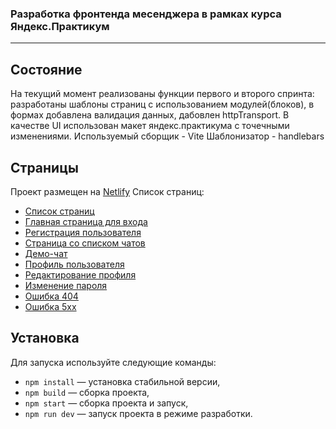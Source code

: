 ### Разработка фронтенда месенджера в рамках курса Яндекс.Практикум

---

## Состояние

На текущий момент реализованы функции первого и второго спринта: разработаны шаблоны страниц с использованием модулей(блоков), в формах добавлена валидация данных, дабовлен httpTrаnsport. В качестве UI использован макет яндекс.практикума с точечными изменениями.
Используемый сборщик - Vite
Шаблонизатор - handlebars

## Страницы

Проект размещен на [Netlify](https://tonykkk-messenger.netlify.app)
Список страниц:

- [Список страниц](https://tonykkk-messenger.netlify.app/)
- [Главная страница для входа](https://tonykkk-messenger.netlify.app/login)
- [Регистрация пользователя](https://tonykkk-messenger.netlify.app/registration)
- [Страница со списком чатов](https://tonykkk-messenger.netlify.appchats)
- [Демо-чат](https://tonykkk-messenger.netlify.app/chatAnton)
- [Профиль пользователя](https://tonykkk-messenger.netlify.app/profile)
- [Редактирование профиля](https://tonykkk-messenger.netlify.app/profileEdit)
- [Изменение пароля](https://tonykkk-messenger.netlify.app/passwordChange)
- [Ошибка 404](https://tonykkk-messenger.netlify.app/error404)
- [Ошибка 5хх](https://tonykkk-messenger.netlify.app/error500)

## Установка

Для запуска используйте следующие команды:

- `npm install` — установка стабильной версии,
- `npm build` — сборка проекта,
- `npm start` — сборка проекта и запуск,
- `npm run dev` — запуск проекта в режиме разработки.
